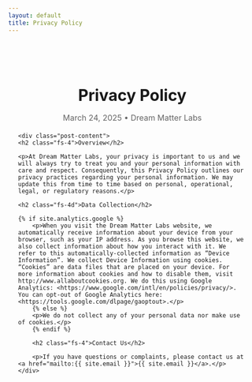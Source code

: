 ```yaml
---
layout: default
title: Privacy Policy
---
```

<article class="post">
    <header class="post-header">
        <h1 class="post-title">Privacy Policy</h1>
        <p class="post-meta">March 24, 2025 • Dream Matter Labs</p>
    </header>

    <div class="post-content">
	<h2 class="fs-4">Overview</h2>

	<p>At Dream Matter Labs, your privacy is important to us and we will always try to treat you and your personal information with care and respect. Consequently, this Privacy Policy outlines our privacy practices regarding your personal information. We may update this from time to time based on personal, operational, legal, or regulatory reasons.</p>

	<h2 class="fs-4d">Data Collection</h2>

   	{% if site.analytics.google %}
        <p>When you visit the Dream Matter Labs website, we automatically receive information about your device from your browser, such as your IP address. As you browse this website, we also collect information about how you interact with it. We refer to this automatically-collected information as “Device Information”. We collect Device Information using cookies. “Cookies” are data files that are placed on your device. For more information about cookies and how to disable them, visit http://www.allaboutcookies.org. We do this using Google Analytics: <https://www.google.com/intl/en/policies/privacy/>. You can opt-out of Google Analytics here: <https://tools.google.com/dlpage/gaoptout>.</p>
        {% else %}
        <p>We do not collect any of your personal data nor make use of cookies.</p>
        {% endif %}

        <h2 class="fs-4">Contact Us</h2>

        <p>If you have questions or complaints, please contact us at <a href="mailto:{{ site.email }}">{{ site.email }}</a>.</p>
    </div>
</article>

<style>
    .post {
        max-width: 800px; /* Keeps content width readable */
        margin: 40px auto; /* Centers content with spacing */
        padding: 20px;
    }

    .post-header {
        margin-bottom: 20px;
        text-align: center;
    }

    .post-title {
        font-size: 2rem;
        margin-bottom: 10px;
    }

    .post-meta {
        font-size: 1rem;
        color: #666; /* Subtle color for metadata */
        margin-bottom: 20px;
    }

    .post-content {
        line-height: 1.6;
        margin-bottom: 40px;
    }
</style>